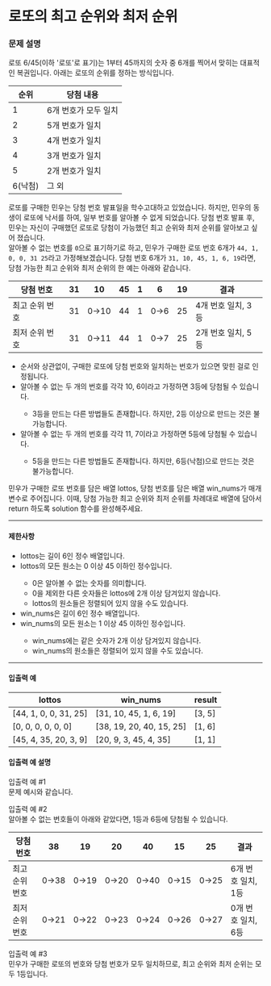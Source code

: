 # 로또의 최고 순위와 최저 순위

### 문제 설명

로또 6/45(이하 '로또'로 표기)는 1부터 45까지의 숫자 중 6개를 찍어서 맞히는 대표적인 복권입니다. 아래는 로또의 순위를 정하는 방식입니다.

<table>
  <thead>
    <tr>
      <th>순위</th>
      <th>당첨 내용</th>
    </tr>
  </thead>
  <tbody>
    <tr>
      <td>1</td>
      <td>6개 번호가 모두 일치</td>
    </tr>
    <tr>
      <td>2</td>
      <td>5개 번호가 일치</td>
    </tr>
    <tr>
      <td>3</td>
      <td>4개 번호가 일치</td>
    </tr>
    <tr>
      <td>4</td>
      <td>3개 번호가 일치</td>
    </tr>
    <tr>
      <td>5</td>
      <td>2개 번호가 일치</td>
    </tr>
    <tr>
      <td>6(낙첨)</td>
      <td>그 외</td>
    </tr>
  </tbody>
</table>

로또를 구매한 민우는 당첨 번호 발표일을 학수고대하고 있었습니다. 하지만, 민우의 동생이 로또에 낙서를 하여, 일부 번호를 알아볼 수 없게 되었습니다. 당첨 번호 발표 후, 민우는 자신이 구매했던 로또로 당첨이 가능했던 최고 순위와 최저 순위를 알아보고 싶어 졌습니다.</br>
알아볼 수 없는 번호를 <code>0</code>으로 표기하기로 하고, 민우가 구매한 로또 번호 6개가 <code>44, 1, 0, 0, 31 25</code>라고 가정해보겠습니다. 당첨 번호 6개가 <code>31, 10, 45, 1, 6, 19</code>라면, 당첨 가능한 최고 순위와 최저 순위의 한 예는 아래와 같습니다.

<table>
  <thead>
    <tr>
      <th>당첨 번호</th>
      <th>31</th>
      <th>10</th>
      <th>45</th>
      <th>1</th>
      <th>6</th>
      <th>19</th>
      <th>결과</th>
    </tr>
  </thead>
  <tbody>
    <tr>
      <td>최고 순위 번호</td>
      <td>31</td>
      <td>0→10</td>
      <td>44</td>
      <td>1</td>
      <td>0→6</td>
      <td>25</td>
      <td>4개 번호 일치, 3등</td>
    </tr>
    <tr>
      <td>최저 순위 번호</td>
      <td>31</td>
      <td>0→11</td>
      <td>44</td>
      <td>1</td>
      <td>0→7</td>
      <td>25</td>
      <td>2개 번호 일치, 5등</td>
    </tr>
  </tbody>
</table>

<ul>
  <li>순서와 상관없이, 구매한 로또에 당첨 번호와 일치하는 번호가 있으면 맞힌 걸로 인정됩니다.</li>
  <li>알아볼 수 없는 두 개의 번호를 각각 10, 6이라고 가정하면 3등에 당첨될 수 있습니다.</li>
    <ul>
      <li>3등을 만드는 다른 방법들도 존재합니다. 하지만, 2등 이상으로 만드는 것은 불가능합니다.</li>
    </ul>
  <li>알아볼 수 없는 두 개의 번호를 각각 11, 7이라고 가정하면 5등에 당첨될 수 있습니다.</li>
    <ul>
      <li>5등을 만드는 다른 방법들도 존재합니다. 하지만, 6등(낙첨)으로 만드는 것은 불가능합니다.</li>
    </ul>
  </ul>

민우가 구매한 로또 번호를 담은 배열 lottos, 당첨 번호를 담은 배열 win_nums가 매개변수로 주어집니다. 이때, 당첨 가능한 최고 순위와 최저 순위를 차례대로 배열에 담아서 return 하도록 solution 함수를 완성해주세요.

<hr>

<h4>제한사항</h4>

<ul>
  <li>lottos는 길이 6인 정수 배열입니다.</li>
  <li>lottos의 모든 원소는 0 이상 45 이하인 정수입니다.</li>
    <ul>
      <li>0은 알아볼 수 없는 숫자를 의미합니다.</li>
      <li>0을 제외한 다른 숫자들은 lottos에 2개 이상 담겨있지 않습니다.</li>
      <li>lottos의 원소들은 정렬되어 있지 않을 수도 있습니다.</li>
    </ul>
  <li>win_nums은 길이 6인 정수 배열입니다.</li>
  <li>win_nums의 모든 원소는 1 이상 45 이하인 정수입니다.</li>
    <ul>
      <li>win_nums에는 같은 숫자가 2개 이상 담겨있지 않습니다.</li>
      <li>win_nums의 원소들은 정렬되어 있지 않을 수도 있습니다.</li>
    </ul>
</ul>

<hr>

<h4>입출력 예</h4>

<table>
  <thead>
    <tr>
      <th>lottos</th>
      <th>win_nums</th>
      <th>result</th>
    </tr>
  </thead>
  <tbody>
    <tr>
      <td>[44, 1, 0, 0, 31, 25]</td>
      <td>[31, 10, 45, 1, 6, 19]</td>
      <td>[3, 5]</td>
    </tr>
     <tr>
      <td>[0, 0, 0, 0, 0, 0]</td>
      <td>[38, 19, 20, 40, 15, 25]</td>
      <td>[1, 6]</td>
    </tr>
     <tr>
      <td>[45, 4, 35, 20, 3, 9]</td>
      <td>[20, 9, 3, 45, 4, 35]</td>
      <td>[1, 1]</td>
    </tr>
  </tbody>
</table>

<h4>입출력 예 설명</h4>

입출력 예 #1</br>
문제 예시와 같습니다.

입출력 예 #2</br>
알아볼 수 없는 번호들이 아래와 같았다면, 1등과 6등에 당첨될 수 있습니다.

<table>
  <thead>
    <tr>
      <th>당첨 번호</th>
      <th>38</th>
      <th>19</th>
      <th>20</th>
      <th>40</th>
      <th>15</th>
      <th>25</th>
      <th>결과</th>
    </tr>
  </thead>
  <tbody>
    <tr>
      <td>최고 순위 번호</td>
      <td>0→38</td>
      <td>0→19</td>
      <td>0→20</td>
      <td>0→40</td>
      <td>0→15</td>
      <td>0→25</td>
      <td>6개 번호 일치, 1등</td>
    </tr>
     <tr>
      <td>최저 순위 번호</td>
      <td>0→21</td>
      <td>0→22</td>
      <td>0→23</td>
      <td>0→24</td>
      <td>0→26</td>
      <td>0→27</td>
      <td>0개 번호 일치, 6등</td>
    </tr>
  </tbody>
</table>

입출력 예 #3</br>
민우가 구매한 로또의 번호와 당첨 번호가 모두 일치하므로, 최고 순위와 최저 순위는 모두 1등입니다.
